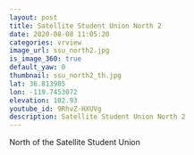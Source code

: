 ```yaml
---
layout: post
title: Satellite Student Union North 2
date: 2020-08-08 11:05:20
categories: vrview
image_url: ssu_north2.jpg
is_image_360: true
default_yaw: 0
thumbnail: ssu_north2_th.jpg
lat: 36.813985
lon: -119.7453072
elevation: 102.93
youtube_id: 9RhvZ-HXUVg
description: Satellite Student Union North 2
---
```

North of the Satellite Student Union
